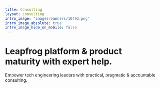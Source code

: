 ```yaml
---
title: Consulting
layout: consulting
intro_image: "images/banners/10493.png"
intro_image_absolute: true
intro_image_hide_on_mobile: false
---
```


# Leapfrog platform & product maturity with expert help.

Empower tech engineering leaders with practical, pragmatic & accountable consulting.
